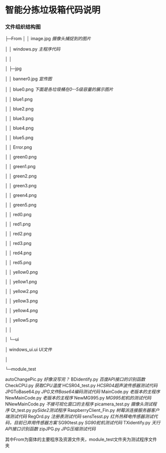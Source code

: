# 智能分拣垃圾箱代码说明

### 文件组织结构图

├─From
│  │  image.jpg		*摄像头捕捉到的图片*

│  │  windows.py		*主程序代码*

│  │  

│  ├─jpg

│  │      banner0.jpg		*宣传图*

│  │      blue0.png			*下面是各垃圾桶在0--5级容量的展示图片*

│  │      blue1.png

│  │      blue2.png

│  │      blue3.png

│  │      blue4.png

│  │      blue5.png

│  │      Error.png

│  │      green0.png

│  │      green1.png

│  │      green2.png

│  │      green3.png

│  │      green4.png

│  │      green5.png

│  │      red0.png

│  │      red1.png

│  │      red2.png

│  │      red3.png

│  │      red4.png

│  │      red5.png

│  │      yellow0.png

│  │      yellow1.png

│  │      yellow2.png

│  │      yellow3.png

│  │      yellow4.png

│  │      yellow5.png

│  │      

│  └─ui

│          windows_ui.ui		*UI文件*

│          

└─module_test

autoChangePic.py		*好像没写完？*
        BDidentify.py			*百度API接口的识别函数*
        CheckCPU.py			*获取CPU温度*
        HCSR04_test.py		*HCSR04超声波传感器测试代码*
        JPGToBase64.py		*JPG文件Base64编码测试代码*
        MainCode.py			*老版本的主程序*
        NewMainCode.py		*老版本的主程序*
        NewMG995.py		*MG995舵机的测试代码*
        NNewMainCode.py		*不接可视化窗口的主程序*
        picamera_test.py		*摄像头测试程序*
        Qt_test.py			*pySide2测试程序*
        RaspberryClient_Fin.py	*树莓派连接服务器客户端测试代码*
        RegOrd.py			*注册表测试代码*
        sensTesst.py			*红外热释电传感器测试代码，目前已弃用传感器方案*
        SG90test.py			*SG90舵机测试代码*
        TXidentify.py			*天行API接口识别函数*
        zipJPG.py			*JPG压缩测试代码*
        

其中From为窗体的主要程序及资源文件夹，module_test文件夹为测试程序文件夹




